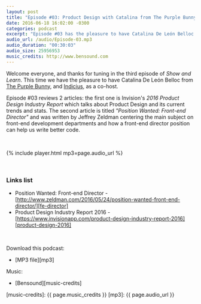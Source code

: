 ```yaml
---
layout: post
title: "Episode #03: Product Design with Catalina from The Purple Bunny"
date: 2016-06-18 16:02:00 -0300
categories: podcast
excerpt: "Episode #03 has the pleasure to have Catalina De León Belloc as a co-host. #03 reviews 2 articles: the first one is Invision's 2016 Product Design Industry Report which talks about Product Design and its current trends and stats. The second article was written by Jeffrey Zeldman and its main subject are front-end development departments and how a front-end director position can help us write better code"
audio_url: /audio/Episode-03.mp3
audio_duration: "00:30:03"
audio_size: 25956953
music_credits: http://www.bensound.com
---
```

Welcome everyone, and thanks for tuning in the third episode of _Show and Learn_. This time we have the pleasure to have Catalina De León Belloc from [The Purple Bunny][tpb], and [Indicius][indi], as a co-host.

Episode \#03 reviews 2 articles: the first one is Invision's *2016 Product Design Industry Report* which talks about Product Design and its current trends and stats. The second article is titled *"Position Wanted: Front-end Director"* and was written by Jeffrey Zeldman centering the main subject on front-end development departments and how a front-end director position can help us write better code.

&nbsp;

{% include player.html mp3=page.audio_url %}

&nbsp;

### Links list
* Position Wanted: Front-end Director - [http://www.zeldman.com/2016/05/24/position-wanted-front-end-director/][fe-director]
* Product Design Industry Report 2016 - [https://www.invisionapp.com/product-design-industry-report-2016][product-design-2016]

&nbsp;

Download this podcast:

* [MP3 file][mp3]

Music:

* [Bensound][music-credits]

[tpb]: http://thepurplebunny.com/
[indi]: http://indicius.com/
[fe-director]: http://www.zeldman.com/2016/05/24/position-wanted-front-end-director/
[product-design-2016]: https://www.invisionapp.com/product-design-industry-report-2016/
[music-credits]: {{ page.music_credits }}
[mp3]: {{ page.audio_url }}
